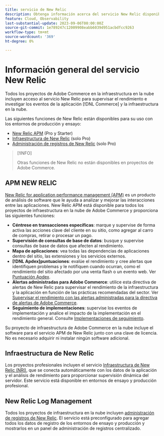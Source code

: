 ```yaml
---
title: servicio de New Relic
description: Obtenga información acerca del servicio New Relic disponible con su proyecto de Adobe Commerce en la nube.
feature: Cloud, Observability
last-substantial-update: 2023-09-06T00:00:00Z
source-git-commit: 1e789247c12009908eabb6039d951acbdfcc9263
workflow-type: tm+mt
source-wordcount: '369'
ht-degree: 0%

---
```


# Información general del servicio New Relic

Todos los proyectos de Adobe Commerce en la infraestructura en la nube incluyen acceso al servicio New Relic para supervisar el rendimiento e investigar los eventos de la aplicación [!DNL Commerce] y la infraestructura en la nube.

Las siguientes funciones de New Relic están disponibles para su uso con los entornos de producción y ensayo:

- [New Relic APM](#new-relic-apm) (Pro y Starter)
- [Infraestructura de New Relic](#new-relic-infrastructure) (solo Pro)
- [Administración de registros de New Relic](#new-relic-log-management) (solo Pro)

>[!INFO]
>
>Otras funciones de New Relic no están disponibles en proyectos de Adobe Commerce.

## APM NEW RELIC

[New Relic for application performance management (APM)](https://docs.newrelic.com/introduction-apm/) es un producto de análisis de software que le ayuda a analizar y mejorar las interacciones entre las aplicaciones. New Relic APM está disponible para todos los proyectos de infraestructura en la nube de Adobe Commerce y proporciona las siguientes funciones:

- **Céntrese en transacciones específicas**: marque y supervise de forma activa las acciones clave del cliente en su sitio, como agregar al carro de compras, retirar o procesar un pago.
- **Supervisión de consultas de base de datos**: busque y supervise consultas de base de datos que afecten al rendimiento.
- **Mapa de aplicaciones**: vea todas las dependencias de aplicaciones dentro del sitio, las extensiones y los servicios externos.
- **[!DNL Apdex]puntuaciones**: evalúe el rendimiento y cree alertas que identifiquen problemas y le notifiquen cuando ocurran, como el rendimiento del sitio afectado por una venta flash o un evento web. Ver [Puntuación Apdex](https://docs.newrelic.com/docs/apm/new-relic-apm/apdex/apdex-measure-user-satisfaction/).
- **Alertas administradas para Adobe Commerce**: utilice esta directiva de alertas de New Relic para supervisar el rendimiento de la infraestructura y la aplicación en función de las prácticas recomendadas del sector. Ver [Supervisar el rendimiento con las alertas administradas para la directiva de alertas de Adobe Commerce](investigate-performance.md/#monitor-performance-with-managed-alerts).
- **Seguimiento de implementaciones**: supervise los eventos de implementación y analice el impacto de la implementación en el rendimiento general. Consulte [Implementaciones de seguimiento](track-deployments.md).

Su proyecto de infraestructura de Adobe Commerce en la nube incluye el software para el servicio APM de New Relic junto con una clave de licencia. No es necesario adquirir ni instalar ningún software adicional.

## Infraestructura de New Relic

Los proyectos profesionales incluyen el servicio [Infraestructura de New Relic (NRI)](https://docs.newrelic.com/docs/infrastructure/infrastructure-monitoring/get-started/get-started-infrastructure-monitoring/), que se conecta automáticamente con los datos de la aplicación y el análisis de rendimiento para proporcionar supervisión dinámica del servidor. Este servicio está disponible en entornos de ensayo y producción profesional.

## New Relic Log Management

Todos los proyectos de infraestructura en la nube incluyen [administración de registros de New Relic](log-management.md). El servicio está preconfigurado para agregar todos los datos de registro de los entornos de ensayo y producción y mostrarlos en un panel de administración de registros centralizado.
